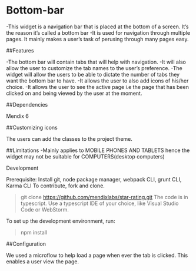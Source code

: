 # Bottom-bar
-This widget is a navigation bar that is placed at the bottom of a screen. It’s  the reason it’s called a bottom bar
-It is used for navigation through multiple pages. It mainly makes a user’s task of perusing through many pages easy.


##Features
 
-The bottom bar will contain tabs that will help with navigation.
-It will also allow the user to customize the tab names to the user’s preference.
-The widget will allow the users to be able to dictate the number of tabs they want 
the bottom bar to have.
-It allows the user to also add icons of his/her choice.
-It allows  the user to see the active page i.e the page that  has been clicked on and being viewed 
by the user at the moment.


##Dependencies

Mendix 6

##Customizing icons

The users can add the classes to the project theme.

##Limitations
-Mainly applies to MOBILE PHONES AND TABLETS  hence the widget may  not be suitable for COMPUTERS(desktop computers)

Development

Prerequisite: Install git, node package manager, webpack CLI, grunt CLI, Karma CLI
To contribute, fork and clone.

> git clone https://github.com/mendixlabs/star-rating.git
The code is in typescript. Use a typescript IDE of your choice, like Visual Studio Code or WebStorm.

To set up the development environment, run:

> npm install

##Configuration
 
 We used a microflow to help load a page when ever the tab is clicked. This enables a user view the page.






